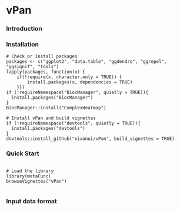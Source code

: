 # vPan



### Introduction



### Installation



```
# Check or install packages
packages <- c("ggplot2", "data.table", "ggdendro", "ggrepel", "ggsignif", "tools")
lapply(packages, function(x) {
	if(!require(x, character.only = TRUE)) {
		install.packages(x, dependencies = TRUE)
	}})
if (!requireNamespace("BiocManager", quietly = TRUE)){
  install.packages("BiocManager")
}
BiocManager::install("ComplexHeatmap")
```

```
# Install vPan and build vignettes
if (!requireNamespace("devtools", quietly = TRUE)){
  install.packages("devtools")
}
devtools::install_github("xiaonui/vPan", build_vignettes = TRUE)
```

### Quick Start

```

# Load the library
library(metaFunc)
browseVignettes("vPan")


```

### Input data format



